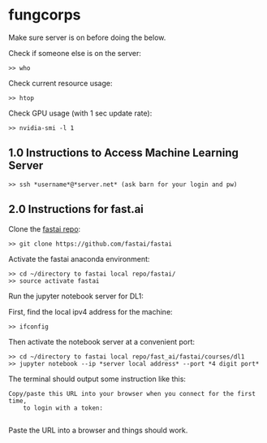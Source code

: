# fungcorps

Make sure server is on before doing the below.

Check if someone else is on the server:
```
>> who
```

Check current resource usage:
```
>> htop
```

Check GPU usage (with 1 sec update rate):
```
>> nvidia-smi -l 1
```

## 1.0 Instructions to Access Machine Learning Server ##
```
>> ssh *username*@*server.net* (ask barn for your login and pw)
```  
## 2.0 Instructions for fast.ai ##

Clone the [fastai repo](https://github.com/fastai/fastai):
```
>> git clone https://github.com/fastai/fastai
```

Activate the fastai anaconda environment:
```
>> cd ~/directory to fastai local repo/fastai/
>> source activate fastai 
``` 
Run the jupyter notebook server for DL1:

First, find the local ipv4 address for the machine:
```
>> ifconfig
```
Then activate the notebook server at a convenient port:
```
>> cd ~/directory to fastai local repo/fast_ai/fastai/courses/dl1
>> jupyter notebook --ip *server local address* --port *4 digit port*
```
The terminal should output some instruction like this:
```
Copy/paste this URL into your browser when you connect for the first time,
    to login with a token:
     
```
Paste the URL into a browser and things should work.
